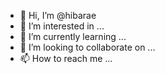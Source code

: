 - 👋 Hi, I’m @hibarae
- 👀 I’m interested in ...
- 🌱 I’m currently learning ...
- 💞️ I’m looking to collaborate on ...
- 📫 How to reach me ...

<!---
hibarae/hibarae is a ✨ special ✨ repository because its `README.md` (this file) appears on your GitHub profile.
You can click the Preview link to take a look at your changes.
--->
